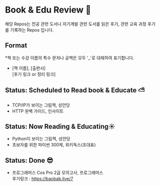 # Book & Edu Review :wave:
해당 Repos는 전공 관련 도서나 자기계발 관련 도서를 읽은 후기, 관련 교육 과정 후기를 기록하는 Repos 입니다.

## Format
*책 또는 수강 이름의 특수 문자나 공백은 모두 '_'로 대체하여 표기합니다.
- [책 이름], [출판사]  
[후기 링크 or 정리 링크]

## Status: Scheduled to Read book & Educate ⛅
- TCP/IP가 보이는 그림책, 성안당
- HTTP 완벽 가이드, 인사이트

## Status: Now Reading & Educating☀️
- Python이 보이는 그림책, 성안당
- 초보자를 위한 파이썬 300제, 위키독스(조대표)

## Status: Done 😎
- 프로그래머스 Cos Pro 2급 모의고사, 프로그래머스   
후기링크 : https://baobab.live/7
